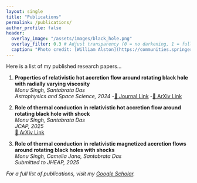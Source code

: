 ```yaml
---
layout: single
title: "Publications"
permalink: /publications/
author_profile: false
header:
  overlay_image: "/assets/images/black_hole.png"
  overlay_filter: 0.3 # Adjust transparency (0 = no darkening, 1 = fully dark)
  caption: "Photo credit: [William Alston](https://communities.springernature.com/posts/x-ray-reverberation-measurements-of-black-hole-mass-and-spin)"
---
```


Here is a list of my published research papers...

1. **Properties of relativistic hot accretion flow around rotating black hole with radially varying viscosity**  
   *Monu Singh, Santabrata Das*  
   *Astrophysics and Space Science, 2024*
   -[🔗 Journal Link](https://link.springer.com/article/10.1007/s10509-023-04263-6)
   -[🔗 ArXiv Link](https://arxiv.org/abs/2312.16001)

2. **Role of thermal conduction in relativistic hot accretion flow around rotating black hole with shock**  
   *Monu Singh, Santabrata Das*  
   *JCAP, 2025*  
   [🔗 ArXiv Link](https://arxiv.org/abs/2408.02256)

3. **Role of thermal conduction in relativistic magnetized accretion flows around rotating black holes with shocks**  
   *Monu Singh, Camelia Jana, Santabrata Das*  
   *Submitted to JHEAP, 2025*  


_For a full list of publications, visit my [Google Scholar](your-google-scholar-profile)._
